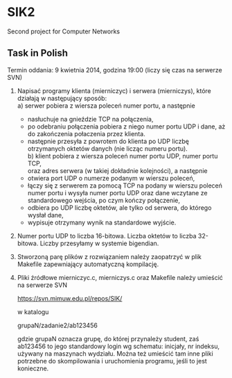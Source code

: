 SIK2
====

Second project for Computer Networks


Task in Polish
----
Termin oddania: 9 kwietnia 2014, godzina 19:00
                (liczy się czas na serwerze SVN)

1. Napisać programy klienta (mierniczyc) i serwera (mierniczys), które
   działają w następujący sposób:   
   a) serwer pobiera z wiersza poleceń numer portu, a następnie   
   - nasłuchuje na gnieździe TCP na połączenia,
   - po odebraniu połączenia pobiera z niego numer portu UDP i dane,
     aż do zakończenia połaczenia przez klienta.
   - następnie przesyła z powrotem do klienta po UDP liczbę otrzymanych 
     oktetów danych (nie licząc numeru portu).   
   b) klient pobiera z wiersza poleceń numer portu UDP, numer portu TCP,    
     oraz adres serwera (w takiej dokładnie kolejności), a następnie
   - otwiera port UDP o numerze podanym w wierszu poleceń,
   - łączy się z serwerem za pomocą TCP na podany w wierszu poleceń numer
     portu i wysyła numer portu UDP oraz dane wczytane ze standardowego 
     wejścia, po czym kończy połączenie,
   - odbiera po UDP liczbę oktetów, ale tylko od serwera, do
     którego wysłał dane,
   - wypisuje otrzymany wynik na standardowe wyjście.
2. Numer portu UDP to liczba 16-bitowa. Liczba oktetów to liczba 32-bitowa.
   Liczby przesyłamy w systemie bigendian.
3. Stworzoną parę plików z rozwiązaniem należy zaopatrzyć w plik Makefile 
   zapewniający automatyczną kompilację.
4. Pliki źródłowe mierniczyc.c, mierniczys.c oraz Makefile należy umieścić
   na serwerze SVN

   https://svn.mimuw.edu.pl/repos/SIK/

   w katalogu

   grupaN/zadanie2/ab123456

   gdzie grupaN oznacza grupę, do której przynależy student, zaś ab123456
   to jego standardowy login wg schematu: inicjały, nr indeksu, używany
   na maszynach wydziału. Można też umieścić tam inne pliki potrzebne do
   skompilowania i uruchomienia programu, jeśli to jest konieczne.
